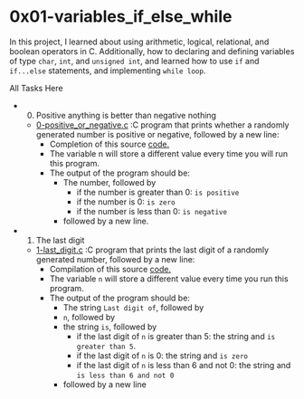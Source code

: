 # 0x01-variables_if_else_while

In this project, I learned about using arithmetic, logical, relational, and boolean operators in C. Additionally, how to declaring and defining variables of type `char`, `int`, and `unsigned int`, and learned how to use `if` and `if...else` statements, and implementing `while loop`.

All Tasks Here

+ 0.  Positive anything is better than negative nothing
  - [0-positive_or_negative.c](https://github.com/BigGtpoint/alx-low_level_programming/blob/main/0x01-variables_if_else_while/0-positive_or_negative.c) :C program that prints whether a randomly generated number is positive or negative, followed by a new line:
    - Completion of this source [code.](https://github.com/holbertonschool/0x01.c/blob/master/1-last_digit_c)
    - The variable n will store a different value every time you will run this program.
    - The output of the program should be:
      - The number, followed by
        - if the number is greater than 0: `is positive`
        - if the number is 0: `is zero`
        - if the number is less than 0: `is negative`
      - followed by a new line.

  
+ 1.  The last digit
  - [1-last_digit.c](https://github.com/BigGtpoint/alx-low_level_programming/blob/main/0x01-variables_if_else_while/1-last_digit.c) :C program that prints the last digit of a randomly generated number, followed by a new line:
    - Compilation of this source [code.](https://github.com/holbertonschool/0x01.c/blob/master/1-last_digit_c)
    - The variable `n` will store a different value every time you run this program.
    - The output of the program should be:
      - The string `Last digit of`, followed by
      - `n`, followed by
      - the string `is`, followed by
        - if the last digit of `n` is greater than 5: the string and `is greater than 5`.
        - if the last digit of `n` is 0: the string and `is zero`
        - if the last digit of `n` is less than 6 and not 0: the string and `is less than 6 and not 0`
      - followed by a new line

